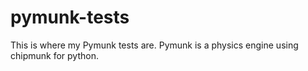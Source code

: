 # pymunk-tests
This is where my Pymunk tests are. Pymunk is a physics engine using chipmunk for python.
